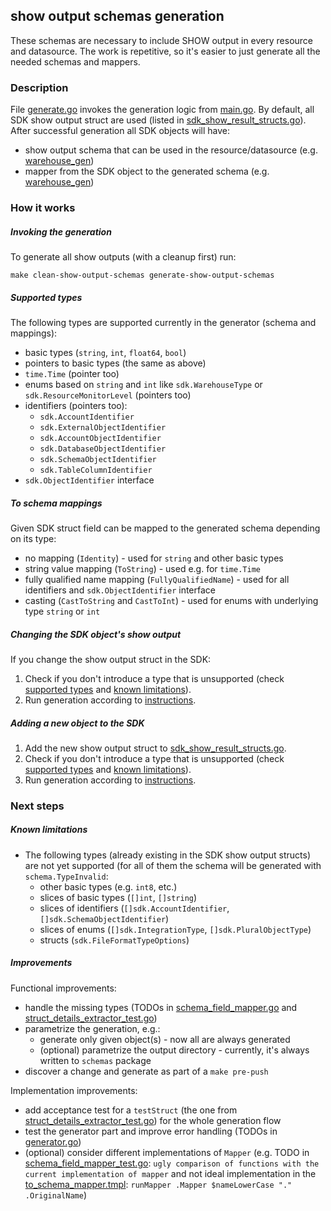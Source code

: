 ## show output schemas generation

These schemas are necessary to include SHOW output in every resource and datasource. The work is repetitive, so it's
easier to just generate all the needed schemas and mappers.

### Description

File [generate.go](../generate.go) invokes the generation logic from [main.go](./main/main.go). By default, all SDK show
output struct are used (listed in [sdk_show_result_structs.go](./sdk_show_result_structs.go)). After successful
generation all SDK objects will have:

- show output schema that can be used in the resource/datasource (e.g. [warehouse_gen](../warehouse_gen.go#L11))
- mapper from the SDK object to the generated schema (e.g. [warehouse_gen](../warehouse_gen.go#L124))

### How it works

##### Invoking the generation

To generate all show outputs (with a cleanup first) run:

```shell
make clean-show-output-schemas generate-show-output-schemas
```

##### Supported types

The following types are supported currently in the generator (schema and mappings):

- basic types (`string`, `int`, `float64`, `bool`)
- pointers to basic types (the same as above)
- `time.Time` (pointer too)
- enums based on `string` and `int` like `sdk.WarehouseType` or `sdk.ResourceMonitorLevel` (pointers too)
- identifiers (pointers too):
    - `sdk.AccountIdentifier`
    - `sdk.ExternalObjectIdentifier`
    - `sdk.AccountObjectIdentifier`
    - `sdk.DatabaseObjectIdentifier`
    - `sdk.SchemaObjectIdentifier`
    - `sdk.TableColumnIdentifier`
- `sdk.ObjectIdentifier` interface

##### To schema mappings

Given SDK struct field can be mapped to the generated schema depending on its type:
- no mapping (`Identity`) - used for `string` and other basic types
- string value mapping (`ToString`) - used e.g. for `time.Time`
- fully qualified name mapping (`FullyQualifiedName`) - used for all identifiers and `sdk.ObjectIdentifier` interface
- casting (`CastToString` and `CastToInt`) - used for enums with underlying type `string` or `int`

##### Changing the SDK object's show output

If you change the show output struct in the SDK:

1. Check if you don't introduce a type that is unsupported (check [supported types](#supported-types)
   and [known limitations](#known-limitations)).
2. Run generation according to [instructions](#invoking-the-generation).

##### Adding a new object to the SDK

1. Add the new show output struct to [sdk_show_result_structs.go](./sdk_show_result_structs.go).
2. Check if you don't introduce a type that is unsupported (check [supported types](#supported-types)
   and [known limitations](#known-limitations)).
3. Run generation according to [instructions](#invoking-the-generation).

### Next steps

##### Known limitations

- The following types (already existing in the SDK show output structs) are not yet supported (for all of them the
  schema will be generated with `schema.TypeInvalid`:
    - other basic types (e.g. `int8`, etc.)
    - slices of basic types (`[]int`, `[]string`)
    - slices of identifiers (`[]sdk.AccountIdentifier`, `[]sdk.SchemaObjectIdentifier`)
    - slices of enums (`[]sdk.IntegrationType`, `[]sdk.PluralObjectType`)
    - structs (`sdk.FileFormatTypeOptions`)

##### Improvements

Functional improvements:
- handle the missing types (TODOs in [schema_field_mapper.go](./schema_field_mapper.go) and [struct_details_extractor_test.go](./struct_details_extractor_test.go))
- parametrize the generation, e.g.:
  - generate only given object(s) - now all are always generated
  - (optional) parametrize the output directory - currently, it's always written to `schemas` package
- discover a change and generate as part of a `make pre-push`

Implementation improvements:
- add acceptance test for a `testStruct` (the one from [struct_details_extractor_test.go](./struct_details_extractor_test.go)) for the whole generation flow
- test the generator part and improve error handling (TODOs in [generator.go](./generator.go))
- (optional) consider different implementations of `Mapper` (e.g. TODO in [schema_field_mapper_test.go](./schema_field_mapper_test.go): `ugly comparison of functions with the current implementation of mapper` and not ideal implementation in the [to_schema_mapper.tmpl](./templates/to_schema_mapper.tmpl): `runMapper .Mapper $nameLowerCase "." .OriginalName`)

